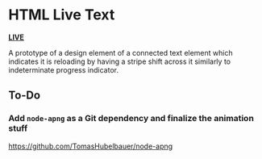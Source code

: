# HTML Live Text

[**LIVE**](https://tomashubelbauer.github.io/html-live-text)

A prototype of a design element of a connected text element which indicates it
is reloading by having a stripe shift across it similarly to indeterminate
progress indicator.

## To-Do

### Add `node-apng` as a Git dependency and finalize the animation stuff

https://github.com/TomasHubelbauer/node-apng
